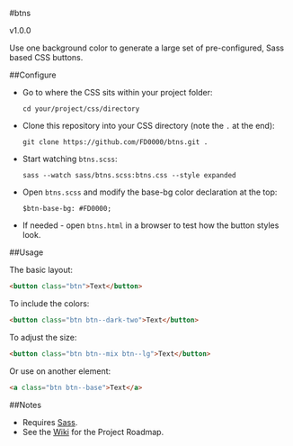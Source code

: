 #btns

v1.0.0

Use one background color to generate a large set of pre-configured, Sass based CSS buttons.

##Configure

- Go to where the CSS sits within your project folder:

	`cd your/project/css/directory`

- Clone this repository into your CSS directory (note the `.` at the end):

	`git clone https://github.com/FD0000/btns.git .`

- Start watching `btns.scss`:

	`sass --watch sass/btns.scss:btns.css --style expanded`

- Open `btns.scss` and modify the base-bg color declaration at the top:

	`$btn-base-bg: #FD0000;`

- If needed - open `btns.html` in a browser to test how the button styles look.

##Usage

The basic layout:

```html
<button class="btn">Text</button>

```
To include the colors:

```html
<button class="btn btn--dark-two">Text</button>
```

To adjust the size:

```html
<button class="btn btn--mix btn--lg">Text</button>
```

Or use on another element:

```html
<a class="btn btn--base">Text</a>
```

##Notes

- Requires [Sass](http://sass-lang.com/).
- See the [Wiki](https://github.com/FD0000/btns/wiki/Project-Goals) for the Project Roadmap.
